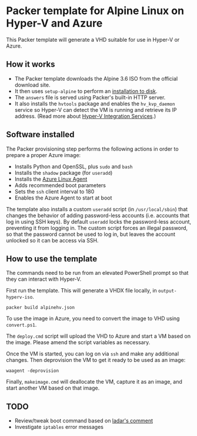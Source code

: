 # Packer template for Alpine Linux on Hyper-V and Azure

This Packer template will generate a VHD suitable for use in Hyper-V or Azure.

## How it works

- The Packer template downloads the Alpine 3.6 ISO from the official download site.
- It then uses `setup-alpine` to perform an [installation to disk](https://wiki.alpinelinux.org/wiki/Install_to_disk).
- The `answers` file is served using Packer's built-in HTTP server.
- It also installs the `hvtools` package and enables the `hv_kvp_daemon` service so Hyper-V can detect the VM is running and retrieve its IP address. (Read more about [Hyper-V Integration Services](https://docs.microsoft.com/en-us/windows-server/virtualization/hyper-v/manage/manage-hyper-v-integration-services#start-and-stop-an-integration-service-from-a-linux-guest).)

## Software installed

The Packer provisioning step performs the following actions in order to prepare a proper Azure image:

- Installs Python and OpenSSL, plus `sudo` and `bash`
- Installs the `shadow` package (for `useradd`)
- Installs the [Azure Linux Agent](https://github.com/Azure/WALinuxAgent/)
- Adds recommended boot parameters
- Sets the `ssh` client interval to 180
- Enables the Azure Agent to start at boot

The template also installs a custom `useradd` script (in `/usr/local/sbin`) that changes the behavior of adding password-less accounts (i.e. accounts that log in using SSH keys). By default `useradd` locks the password-less account, preventing it from logging in. The custom script forces an illegal password, so that the password cannot be used to log in, but leaves the account unlocked so it can be access via SSH.

## How to use the template

The commands need to be run from an elevated PowerShell prompt so that they can interact with Hyper-V.

First run the template. This will generate a VHDX file locally, in `output-hyperv-iso`.

```
packer build alpinehv.json
```

To use the image in Azure, you need to convert the image to VHD using `convert.ps1`.

The `deploy.cmd` script will upload the VHD to Azure and start a VM based on the image. Please amend the script variables as necessary.

Once the VM is started, you can log on via `ssh` and make any additional changes. Then deprovision the VM to get it ready to be used as an image:

```
waagent -deprovision
```

Finally, `makeimage.cmd` will deallocate the VM, capture it as an image, and start another VM based on that image.

## TODO

- Review/tweak boot command based on [ladar's comment](https://github.com/hashicorp/packer/issues/5049#issuecomment-343531173)
- Investigate `iptables` error messages
